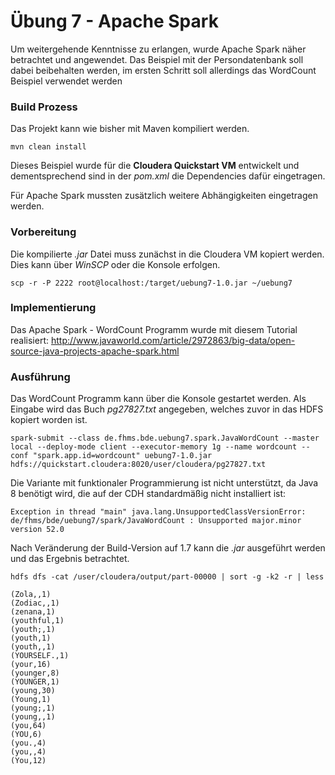 # Übung 7 - Apache Spark

Um weitergehende Kenntnisse zu erlangen, wurde Apache Spark näher betrachtet und angewendet. Das Beispiel mit der Persondatenbank soll dabei beibehalten werden, im ersten Schritt soll allerdings das WordCount Beispiel verwendet werden

### Build Prozess
Das Projekt kann wie bisher mit Maven kompiliert werden.

```
mvn clean install

```

Dieses Beispiel wurde für die **Cloudera Quickstart VM** entwickelt und dementsprechend sind in der *pom.xml* die Dependencies dafür eingetragen.

Für Apache Spark mussten zusätzlich weitere Abhängigkeiten eingetragen werden.


### Vorbereitung
Die kompilierte *.jar* Datei muss zunächst in die Cloudera VM kopiert werden. Dies kann über *WinSCP* oder die Konsole erfolgen.

```
scp -r -P 2222 root@localhost:/target/uebung7-1.0.jar ~/uebung7
```


### Implementierung

Das Apache Spark - WordCount Programm wurde mit diesem Tutorial realisiert:
http://www.javaworld.com/article/2972863/big-data/open-source-java-projects-apache-spark.html

### Ausführung
Das WordCount Programm kann über die Konsole gestartet werden. Als Eingabe wird das Buch *pg27827.txt* angegeben, welches zuvor in das HDFS kopiert worden ist.

```
spark-submit --class de.fhms.bde.uebung7.spark.JavaWordCount --master local --deploy-mode client --executor-memory 1g --name wordcount --conf "spark.app.id=wordcount" uebung7-1.0.jar hdfs://quickstart.cloudera:8020/user/cloudera/pg27827.txt
```

Die Variante mit funktionaler Programmierung ist nicht unterstützt, da Java 8 benötigt wird, die auf der CDH standardmäßig nicht installiert ist:
```
Exception in thread "main" java.lang.UnsupportedClassVersionError: de/fhms/bde/uebung7/spark/JavaWordCount : Unsupported major.minor version 52.0
```

Nach Veränderung der Build-Version auf 1.7 kann die *.jar* ausgeführt werden und das Ergebnis betrachtet.

```
hdfs dfs -cat /user/cloudera/output/part-00000 | sort -g -k2 -r | less

(Zola,,1)
(Zodiac,,1)
(zenana,1)
(youthful,1)
(youth;,1)
(youth,1)
(youth,,1)
(YOURSELF.,1)
(your,16)
(younger,8)
(YOUNGER,1)
(young,30)
(Young,1)
(young;,1)
(young,,1)
(you,64)
(YOU,6)
(you.,4)
(you,,4)
(You,12)

```
